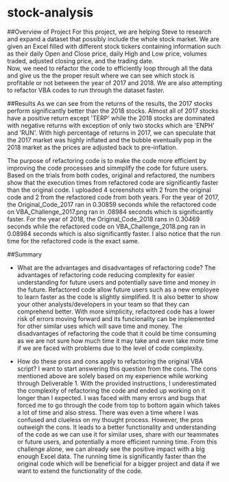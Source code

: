 # stock-analysis
##Overview of Project
For this project, we are helping Steve to research and expand a dataset that possibly include the whole stock market. We are given an Excel filled with different stock tickers containing information such as their daily Open and Close price, daily High and Low price, volumes traded, adjusted closing price, and the trading date.  
Now, we need to refactor the code to efficiently loop through all the data and give us the the proper result where we can see which stock is profitable or not between the year of 2017 and 2018. We are also attempting to refactor VBA codes to run through the dataset faster.  

##Results 
As we can see from the returns of the results, the 2017 stocks perform significantly better than the 2018 stocks. Almost all of 2017 stocks have a positive return except 'TERP' while the 2018 stocks are dominated with negative returns with exception of only two stocks which are 'ENPH' and 'RUN'. With high percentage of returns in 2017, we can speculate that the 2017 market was highly inflated and the bubble eventually pop in the 2018 market as the prices are adjusted back to pre-inflation.  

The purpose of refactoring code is to make the code more efficient by improving the code processes and simmplify the code for future users. Based on the trials from both codes, original and refactored, the numbers show that the execution times from refactored code are significantly faster than the original code. I uploaded 4 screenshots with 2 from the original code and 2 from the refactored code from both years. For the year of 2017, the Original_Code_2017 ran in 0.30859 seconds while the refactored code on VBA_Challenge_2017.png ran in .08984 seconds which is significantly faster. For the year of 2018, the Original_Code_2018 rans in 0.30469 seconds while the refactored code on VBA_Challenge_2018.png ran in 0.08984 seconds which is also significantly faster. I also notice that the run time for the refactored code is the exact same. 

##Summary 

- What are the advantages and disadvantages of refactoring code? 
The advantages of refactoring code reducing complexity for easier understanding for future users and potentially save time and money in the future. Refactored code allow future users such as a new employee to learn faster as the code is slightly simplified. It is also better to show your other analysts/developers in your team so that they can comprehend better. With more simplicity, refactored code has a lower risk of errors moving forward and its funcionality can be implemented for other similar uses which will save time and money. 
The disadvantages of refactoring the code that it could be time consuming as we are not sure how much time it may take and even take more time if we are faced with problems due to the level of code complexity. 

- How do these pros and cons apply to refactoring the original VBA script?
I want to start answering this question from the cons. The cons mentioned above are solely based on my experience while working through Deliverable 1. With the provided instructions, I underestimated the complexity of refactoring the code and ended up working on it longer than I expected. I was faced with many errors and bugs that forced me to go through the code from top to bottom again which takes a lot of time and also stress. There was even a time where I was confused and clueless on my thought process. However, the pros outweigh the cons. It leads to a better functionality and understanding of the code as we can use it for similar uses, share with our teammates or future users, and potentially a more efficient running time. From this challenge alone, we can already see the positive impact with a big enough Excel data. The running time is significantly faster than the original code which will be beneficial for a bigger project and data if we want to extend the functionality of the code.  



